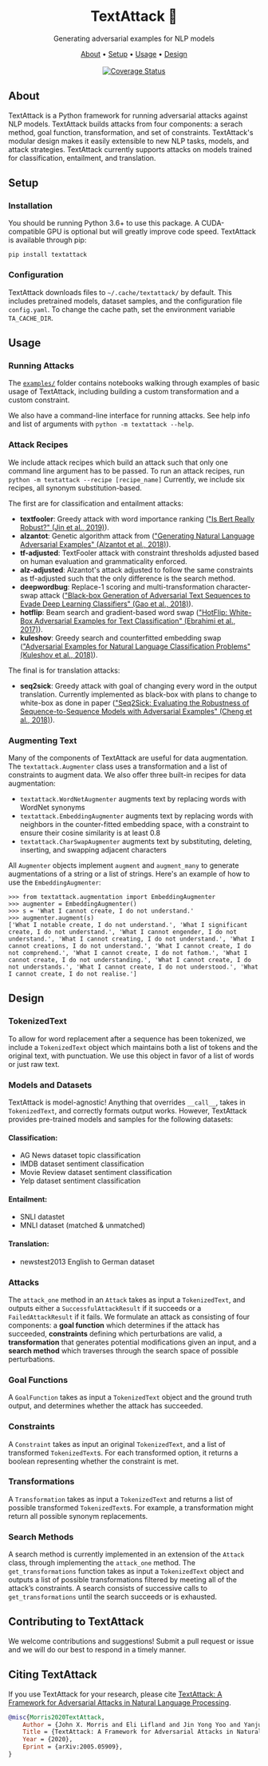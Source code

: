 

<h1 align="center">TextAttack 🐙</h1>

<p align="center">Generating adversarial examples for NLP models</p>

<p align="center">
  <a href="#about">About</a> •
  <a href="#setup">Setup</a> •
  <a href="#usage">Usage</a> •
  <a href="#design">Design</a> 
  <br> <br>
  <a target="_blank" href="https://travis-ci.org/QData/TextAttack">
    <img src="https://travis-ci.org/QData/TextAttack.svg?branch=master" alt="Coverage Status">
  </a>

</p>
  
## About

TextAttack is a Python framework for running adversarial attacks against NLP models. TextAttack builds attacks from four components: a serach method, goal function, transformation, and set of constraints. TextAttack's modular design makes it easily extensible to new NLP tasks, models, and attack strategies. TextAttack currently supports attacks on models trained for classification, entailment, and translation.

## Setup

### Installation

You should be running Python 3.6+ to use this package. A CUDA-compatible GPU is optional but will greatly improve code speed. TextAttack is available through pip:

```
pip install textattack
```

### Configuration
TextAttack downloads files to `~/.cache/textattack/` by default. This includes pretrained models, 
dataset samples, and the configuration file `config.yaml`. To change the cache path, set the 
environment variable `TA_CACHE_DIR`.

## Usage

### Running Attacks

The [`examples/`](examples/) folder contains notebooks walking through examples of basic usage of TextAttack, including building a custom transformation and a custom constraint.

We also have a command-line interface for running attacks. See help info and list of arguments with `python -m textattack --help`.

### Attack Recipes

We include attack recipes which build an attack such that only one command line argument has to be passed. To run an attack recipes, run `python -m textattack --recipe [recipe_name]`
Currently, we include six recipes, all synonym substitution-based.

The first are for classification and entailment attacks:
- **textfooler**: Greedy attack with word importance ranking (["Is Bert Really Robust?" (Jin et al., 2019)](https://arxiv.org/abs/1907.11932)).
- **alzantot**: Genetic algorithm attack from (["Generating Natural Language Adversarial Examples" (Alzantot et al., 2018)](https://arxiv.org/abs/1804.07998)).
- **tf-adjusted**: TextFooler attack with constraint thresholds adjusted based on human evaluation and grammaticality enforced.
- **alz-adjusted**: Alzantot's attack adjusted to follow the same constraints as tf-adjusted such that the only difference is the search method.
- **deepwordbug**: Replace-1 scoring and multi-transformation character-swap attack (["Black-box Generation of Adversarial Text Sequences to Evade Deep Learning Classifiers" (Gao et al., 2018)](https://arxiv.org/abs/1801.04354)).
- **hotflip**: Beam search and gradient-based word swap (["HotFlip: White-Box Adversarial Examples for Text Classification" (Ebrahimi et al., 2017)](https://arxiv.org/abs/1712.06751)).
- **kuleshov**: Greedy search and counterfitted embedding swap (["Adversarial Examples for Natural Language Classification Problems" (Kuleshov et al., 2018)](https://openreview.net/pdf?id=r1QZ3zbAZ)).

The final is for translation attacks:
- **seq2sick**: Greedy attack with goal of changing every word in the output translation. Currently implemented as black-box with plans to change to white-box as done in paper (["Seq2Sick: Evaluating the Robustness of Sequence-to-Sequence Models with Adversarial Examples" (Cheng et al., 2018)](https://arxiv.org/abs/1803.01128)).

### Augmenting Text

Many of the components of TextAttack are useful for data augmentation. The `textattack.Augmenter` class
uses a transformation and a list of constraints to augment data. We also offer three built-in recipes
for data augmentation:
- `textattack.WordNetAugmenter` augments text by replacing words with WordNet synonyms
- `textattack.EmbeddingAugmenter` augments text by replacing words with neighbors in the counter-fitted embedding space, with a constraint to ensure their cosine similarity is at least 0.8
- `textattack.CharSwapAugmenter` augments text by substituting, deleting, inserting, and swapping adjacent characters

All `Augmenter` objects implement `augment` and `augment_many` to generate augmentations
of a string or a list of strings. Here's an example of how to use the `EmbeddingAugmenter`:

```
>>> from textattack.augmentation import EmbeddingAugmenter
>>> augmenter = EmbeddingAugmenter()
>>> s = 'What I cannot create, I do not understand.'
>>> augmenter.augment(s)
['What I notable create, I do not understand.', 'What I significant create, I do not understand.', 'What I cannot engender, I do not understand.', 'What I cannot creating, I do not understand.', 'What I cannot creations, I do not understand.', 'What I cannot create, I do not comprehend.', 'What I cannot create, I do not fathom.', 'What I cannot create, I do not understanding.', 'What I cannot create, I do not understands.', 'What I cannot create, I do not understood.', 'What I cannot create, I do not realise.']
```

## Design

### TokenizedText

To allow for word replacement after a sequence has been tokenized, we include a `TokenizedText` object which maintains both a list of tokens and the original text, with punctuation. We use this object in favor of a list of words or just raw text.

### Models and Datasets

TextAttack is model-agnostic! Anything that overrides `__call__`, takes in `TokenizedText`, and correctly formats output works. However, TextAttack provides pre-trained models and samples for the following datasets:

#### Classification:
* AG News dataset topic classification
* IMDB dataset sentiment classification
* Movie Review dataset sentiment classification
* Yelp dataset sentiment classification

#### Entailment:
* SNLI datastet
* MNLI dataset (matched & unmatched)

#### Translation:
* newstest2013 English to German dataset

### Attacks

The `attack_one` method in an `Attack` takes as input a `TokenizedText`, and outputs either a `SuccessfulAttackResult` if it succeeds or a `FailedAttackResult` if it fails. We formulate an attack as consisting of four components: a **goal function** which determines if the attack has succeeded, **constraints** defining which perturbations are valid, a **transformation** that generates potential modifications given an input, and a **search method** which traverses through the search space of possible perturbations. 

### Goal Functions

A `GoalFunction` takes as input a `TokenizedText` object and the ground truth output, and determines whether the attack has succeeded. 

### Constraints

A `Constraint` takes as input an original `TokenizedText`, and a list of transformed `TokenizedText`s. For each transformed option, it returns a boolean representing whether the constraint is met.

### Transformations

A `Transformation` takes as input a `TokenizedText` and returns a list of possible transformed `TokenizedText`s. For example, a transformation might return all possible synonym replacements.

### Search Methods

A search method is currently implemented in an extension of the `Attack` class, through implementing the `attack_one` method. The `get_transformations` function takes as input a `TokenizedText` object and outputs a list of possible transformations filtered by meeting all of the attack’s constraints. A search consists of successive calls to `get_transformations` until the search succeeds or is exhausted.

## Contributing to TextAttack

We welcome contributions and suggestions! Submit a pull request or issue and we will do our best to respond in a timely manner.

## Citing TextAttack

If you use TextAttack for your research, please cite [TextAttack: A Framework for Adversarial Attacks in Natural Language Processing](https://arxiv.org/abs/2005.05909).

```bibtex
@misc{Morris2020TextAttack,
    Author = {John X. Morris and Eli Lifland and Jin Yong Yoo and Yanjun Qi},
    Title = {TextAttack: A Framework for Adversarial Attacks in Natural Language Processing},
    Year = {2020},
    Eprint = {arXiv:2005.05909},
}
```


